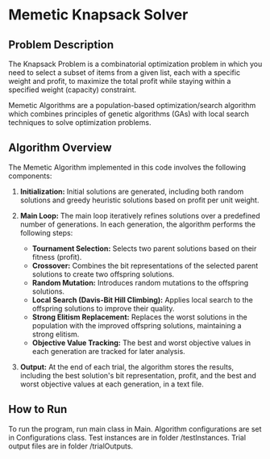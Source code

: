 # Memetic Knapsack Solver

## Problem Description
The Knapsack Problem is a combinatorial optimization problem in which you need to select a subset of items from a given list, each with a specific weight and profit, to maximize the total profit while staying within a specified weight (capacity) constraint.

Memetic Algorithms are a population-based optimization/search algorithm which combines principles of genetic algorithms (GAs) with local search techniques to solve optimization problems.

## Algorithm Overview
The Memetic Algorithm implemented in this code involves the following components:

1. **Initialization:** Initial solutions are generated, including both random solutions and greedy heuristic solutions based on profit per unit weight.

2. **Main Loop:** The main loop iteratively refines solutions over a predefined number of generations. In each generation, the algorithm performs the following steps:

   - **Tournament Selection:** Selects two parent solutions based on their fitness (profit).
   - **Crossover:** Combines the bit representations of the selected parent solutions to create two offspring solutions.
   - **Random Mutation:** Introduces random mutations to the offspring solutions.
   - **Local Search (Davis-Bit Hill Climbing):** Applies local search to the offspring solutions to improve their quality.
   - **Strong Elitism Replacement:** Replaces the worst solutions in the population with the improved offspring solutions, maintaining a strong elitism.
   - **Objective Value Tracking:** The best and worst objective values in each generation are tracked for later analysis.

3. **Output:** At the end of each trial, the algorithm stores the results, including the best solution's bit representation, profit, and the best and worst objective values at each generation, in a text file.

## How to Run
To run the program, run main class in Main. Algorithm configurations are set in Configurations class. Test instances are in folder /testInstances. Trial output files are in folder /trialOutputs.